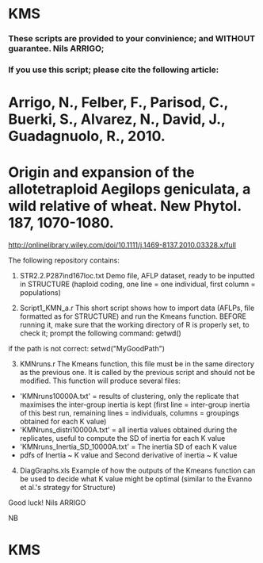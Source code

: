 # KMS

### These scripts are provided to your convinience; and WITHOUT guarantee. Nils ARRIGO; 
### If you use this script; please cite the following article:
#  Arrigo, N., Felber, F., Parisod, C., Buerki, S., Alvarez, N., David, J., Guadagnuolo, R., 2010. 
# Origin and expansion of the allotetraploid Aegilops geniculata, a wild relative of wheat. New Phytol. 187, 1070-1080.

http://onlinelibrary.wiley.com/doi/10.1111/j.1469-8137.2010.03328.x/full


The following repository contains:

1. STR2.2.P287ind167loc.txt
Demo file, AFLP dataset, 
ready to be inputted in STRUCTURE (haploid coding, one line = one individual, first column = populations)


2. Script1_KMN_a.r
This short script shows how to import data (AFLPs, file formatted as for STRUCTURE) and run the Kmeans function.
BEFORE running it, make sure that the working directory of R is properly set,
to check it; prompt the following command:
getwd()

if the path is not correct:
setwd("MyGoodPath")


3. KMNruns.r
The Kmeans function, this file must be in the same directory as the previous one. It is called by the previous script and should not be modified.
This function will produce several files:
- 'KMNruns10000A.txt' = results of clustering, only the replicate that maximises the inter-group inertia is kept
			(first line = inter-group inertia of this best run, remaining lines = individuals, columns = groupings obtained for each K value)
- 'KMNruns_distri10000A.txt' = all inertia values obtained during the replicates, useful to compute the SD of inertia for each K value
- 'KMNruns_Inertia_SD_10000A.txt' = The inertia SD of each K value
- pdfs of Inertia ~ K value and Second derivative of inertia ~ K value


4. DiagGraphs.xls
Example of how the outputs of the Kmeans function can be used to
decide what K value might be optimal (similar to the Evanno et al.'s strategy for Structure)


Good luck!
Nils ARRIGO

NB
# KMS
